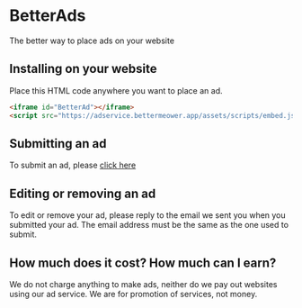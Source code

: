 # BetterAds
The better way to place ads on your website

## Installing on your website
Place this HTML code anywhere you want to place an ad.
```html
<iframe id="BetterAd"></iframe>
<script src="https://adservice.bettermeower.app/assets/scripts/embed.js"></script>
```

## Submitting an ad
To submit an ad, please [click here](https://forms.gle/2kiyNzzEqkitXPMe6)

## Editing or removing an ad
To edit or remove your ad, please reply to the email we sent you when you submitted your ad. The email address must be the same as the one used to submit.

## How much does it cost? How much can I earn?
We do not charge anything to make ads, neither do we pay out websites using our ad service. We are for promotion of services, not money.
